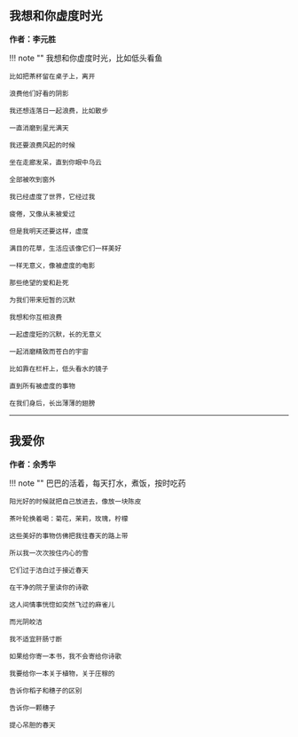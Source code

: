 ## 我想和你虚度时光

**作者：李元胜**

!!! note ""
    我想和你虚度时光，比如低头看鱼

    比如把茶杯留在桌子上，离开

    浪费他们好看的阴影

    我还想连落日一起浪费，比如散步

    一直消磨到星光满天

    我还要浪费风起的时候

    坐在走廊发呆，直到你眼中乌云

    全部被吹到窗外

    我已经虚度了世界，它经过我

    疲倦，又像从未被爱过

    但是我明天还要这样，虚度

    满目的花草，生活应该像它们一样美好

    一样无意义，像被虚度的电影

    那些绝望的爱和赴死

    为我们带来短暂的沉默

    我想和你互相浪费

    一起虚度短的沉默，长的无意义

    一起消磨精致而苍白的宇宙

    比如靠在栏杆上，低头看水的镜子

    直到所有被虚度的事物

    在我们身后，长出薄薄的翅膀

---

## 我爱你

**作者：余秀华**

!!! note ""
    巴巴的活着，每天打水，煮饭，按时吃药

    阳光好的时候就把自己放进去，像放一块陈皮

    茶叶轮换着喝：菊花，茉莉，玫瑰，柠檬

    这些美好的事物仿佛把我往春天的路上带

    所以我一次次按住内心的雪

    它们过于洁白过于接近春天

    在干净的院子里读你的诗歌

    这人间情事恍惚如突然飞过的麻雀儿

    而光阴皎洁

    我不适宜肝肠寸断

    如果给你寄一本书，我不会寄给你诗歌

    我要给你一本关于植物，关于庄稼的

    告诉你稻子和穗子的区别

    告诉你一颗穗子

    提心吊胆的春天

